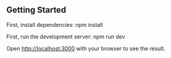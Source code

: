 ## Getting Started
First, install dependencies: 
npm install


First, run the development server:
npm run dev

Open [http://localhost:3000](http://localhost:3000) with your browser to see the result.
